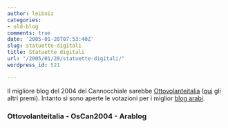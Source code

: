 ```yaml
---
author: leibniz
categories:
- old-blog
comments: true
date: '2005-01-20T07:53:40Z'
slug: statuette-digitali
title: Statuette digitali
url: "/2005/01/20/statuette-digitali/"
wordpress_id: 521

---
```

Il migliore blog del 2004 del Cannocchiale sarebbe [Ottovolanteitalia](https://ottovolanteliala.ilcannocchiale.it/) ([qui](https://oscan2004.ilcannocchiale.it/) gli altri premi). Intanto si sono aperte le votazioni per i miglior [blog arabi](https://arablogger.com/). 




### Ottovolanteitalia - OsCan2004 - Arablog
